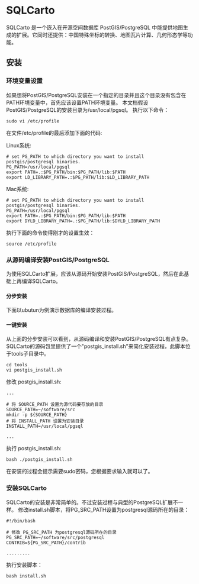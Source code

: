 # SQLCarto

SQLCarto 是一个嵌入在开源空间数据库 PostGIS/PostgreSQL 中能提供地图生成的扩展。它同时还提供：中国特殊坐标的转换、地图瓦片计算、几何形态学等功能。

## 安装

### 环境变量设置
如果想将PostGIS/PostgreSQL安装在一个指定的目录并且这个目录没有包含在PATH环境变量中，首先应该设置PATH环境变量。
本文档假设PostGIS/PostgreSQL的安装目录为/usr/local/pgsql。
执行以下命令：
```
sudo vi /etc/profile
```
在文件/etc/profile的最后添加下面的代码:

Linux系统:

```shell
# set PG_PATH to which directory you want to install postgis/postgresql binaries.
PG_PATH=/usr/local/pgsql   
export PATH=.:$PG_PATH/bin:$PG_PATH/lib:$PATH
export LD_LIBRARY_PATH=.:$PG_PATH/lib:$LD_LIBRARY_PATH
```

Mac系统:

```shell
# set PG_PATH to which directory you want to install postgis/postgresql binaries.
PG_PATH=/usr/local/pgsql   
export PATH=.:$PG_PATH/bin:$PG_PATH/lib:$PATH
export DYLD_LIBRARY_PATH=.:$PG_PATH/lib:$DYLD_LIBRARY_PATH
```

执行下面的命令使得刚才的设置生效：

```shell
source /etc/profile
```






### 从源码编译安装PostGIS/PostgreSQL
为使用SQLCarto扩展，应该从源码开始安装PostGIS/PostgreSQL，然后在此基础上再编译SQLCarto。

#### 分步安装
下面以ubutun为例演示数据库的编译安装过程。


#### 一键安装
从上面的分步安装可以看到，从源码编译和安装PostGIS/PostgreSQL有点复杂。SQLCarto的源码包里提供了一个"postgis_install.sh"来简化安装过程，此脚本位于tools子目录中。

```shell
cd tools
vi postgis_install.sh
```

修改 postgis_install.sh:

```shell
...

# 将 SOURCE_PATH 设置为源代码要存放的目录
SOURCE_PATH=~/software/src
mkdir -p ${SOURCE_PATH}
# 将 INSTALL_PATH 设置为安装目录
INSTALL_PATH=/usr/local/pgsql

...
```

执行 postgis_install.sh:
```
bash ./postgis_install.sh
```

在安装的过程会提示需要sudo密码，您根据要求输入就可以了。

### 安装SQLCarto
SQLCarto的安装是非常简单的。不过安装过程与典型的PostgreSQL扩展不一样。
修改install.sh脚本，将PG_SRC_PATH设置为postgresql源码所在的目录：
```shell
#!/bin/bash

# 修改 PG_SRC_PATH 为postgresql源码所在的目录
PG_SRC_PATH=~/software/src/postgresql
CONTRIB=${PG_SRC_PATH}/contrib

.........
```
执行安装脚本：
```shell
bash install.sh
```


